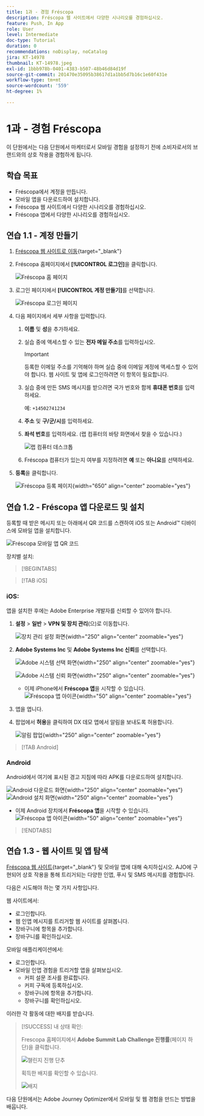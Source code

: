 ```yaml
---
title: 1과 - 경험 Fréscopa
description: Fréscopa 웹 사이트에서 다양한 시나리오를 경험하십시오.
feature: Push, In App
role: User
level: Intermediate
doc-type: Tutorial
duration: 0
recommendations: noDisplay, noCatalog
jira: KT-14978
thumbnail: KT-14978.jpeg
exl-id: 1bbb978b-0401-4383-b507-48b46d84d19f
source-git-commit: 201470e35095b38617d1a1bb5d7b16c1e60f431e
workflow-type: tm+mt
source-wordcount: '559'
ht-degree: 1%

---
```


# 1과 - 경험 Fréscopa

이 단원에서는 다음 단원에서 마케터로서 모바일 경험을 설정하기 전에 소비자로서의 브랜드와의 상호 작용을 경험하게 됩니다.

## 학습 목표

* Fréscopa에서 계정을 만듭니다.
* 모바일 앱을 다운로드하여 설치합니다.
* Fréscopa 웹 사이트에서 다양한 시나리오를 경험하십시오.
* Fréscopa 앱에서 다양한 시나리오를 경험하십시오.

## 연습 1.1 - 계정 만들기

1. [Fréscopa 웹 사이트로 이동](https://dsn.adobe.com/p/adobe-summit-2024?token=eyJhbGciOiJIUzI1NiIsInR5cCI6IkpXVCJ9.eyJpZCI6ImFub255bW91cyIsImVtYWlsIjoiYW5vbnltb3VzQGFkb2JlLmNvbSIsImlzc3VlciI6InNoYXJlZC1saW5rIiwiYXJnb24iOnsiYWNjZXNzIjoicmVhZC1wcm9qZWN0IiwicHJvamVjdElkIjoiYWRvYmUtc3VtbWl0LTIwMjQifSwiaWF0IjoxNzEwNTI0MTIwLCJleHAiOjE3MTIzMzg1MjB9.q2uGVst6HjJw8SCWl-3pViNzepkdGnNCvGqZnbbkTsY){target="_blank"}

1. Fréscopa 홈페이지에서 **[!UICONTROL 로그인]**&#x200B;을 클릭합니다.

   ![Fréscopa 홈 페이지](/help/summit-labs/summit-lab-2024/l820-lab-workbook/assets/1-1-1-frescopa-homepage.png "Fréscopa 홈 페이지")

1. 로그인 페이지에서 **[!UICONTROL 계정 만들기]**&#x200B;를 선택합니다.

   ![Fréscopa 로그인 페이지](/help/summit-labs/summit-lab-2024/l820-lab-workbook/assets/1-1-2-frescopa-sign-in-page.png "Fréscopa 로그인")

1. 다음 페이지에서 세부 사항을 입력합니다.

   1. **이름** 및 **성**&#x200B;을 추가하세요.

   1. 실습 중에 액세스할 수 있는 **전자 메일 주소**&#x200B;를 입력하십시오.

      >[!IMPORTANT]
      > 등록한 이메일 주소를 기억해야 하며 실습 중에 이메일 계정에 액세스할 수 있어야 합니다. 웹 사이트 및 앱에 로그인하려면 이 항목이 필요합니다.

   1. 실습 중에 만든 SMS 메시지를 받으려면 국가 번호와 함께 **휴대폰 번호**&#x200B;를 입력하세요.

      예: `+14502741234`

   1. **주소** 및 **구/군/시**&#x200B;를 입력하세요.

   1. **좌석 번호**&#x200B;를 입력하세요. (랩 컴퓨터의 바탕 화면에서 찾을 수 있습니다.)

      ![랩 컴퓨터 데스크톱](/help/summit-labs/summit-lab-2024/l820-lab-workbook/assets/locate-seat-number.png)

   1. Fréscopa 컴퓨터가 있는지 여부를 지정하려면 **예** 또는 **아니요**&#x200B;를 선택하세요.

1. **등록**&#x200B;을 클릭합니다.

   ![Fréscopa 등록 페이지](/help/summit-labs/summit-lab-2024/l820-lab-workbook/assets/1-1-3-frescopa-registration-page.png){width="650" align="center" zoomable="yes"}

## 연습 1.2 - Fréscopa 앱 다운로드 및 설치

등록할 때 받은 메시지 또는 아래에서 QR 코드를 스캔하여 iOS 또는 Android™ 디바이스에 모바일 앱을 설치합니다.

![Fréscopa 모바일 앱 QR 코드](/help/summit-labs/summit-lab-2024/l820-lab-workbook/assets/1-2-1-qr-codes.png "Fréscopa 모바일 앱 QR 코드")

장치별 설치:

>[!BEGINTABS]

>[!TAB iOS]

### iOS:

앱을 설치한 후에는 Adobe Enterprise 개발자를 신뢰할 수 있어야 합니다.

1. **설정** > **일반** > **VPN 및 장치 관리**(으)로 이동합니다.

   ![장치 관리 설정 화면](/help/summit-labs/summit-lab-2024/l820-lab-workbook/assets/1-2-2-device-management-screen.PNG "장치 관리 설정 화면"){width="250" align="center" zoomable="yes"}

1. **Adobe Systems Inc** 및 **Adobe Systems Inc 신뢰**&#x200B;를 선택합니다.

   ![Adobe 시스템 선택 화면](/help/summit-labs/summit-lab-2024/l820-lab-workbook/assets/1-2-3-adobe-systems.PNG "Adobe 시스템 선택 화면"){width="250" align="center" zoomable="yes"}
   <br>

   ![Adobe 시스템 신뢰 화면](/help/summit-labs/summit-lab-2024/l820-lab-workbook/assets/1-2-4-trust-adobe.PNG){width="250" align="center" zoomable="yes"}

   * 이제 iPhone에서 **Fréscopa 앱**&#x200B;을 시작할 수 있습니다. ![Fréscopa 앱 아이콘](/help/summit-labs/summit-lab-2024/l820-lab-workbook/assets/1-2-app-icon.png){width="50" align="center" zoomable="yes"}


1. 앱을 엽니다.

1. 팝업에서 **허용**&#x200B;을 클릭하여 DX 데모 앱에서 알림을 보내도록 허용합니다.

   ![알림 팝업](/help/summit-labs/summit-lab-2024/l820-lab-workbook/assets/1-2-allow-notifications.png){width="250" align="center" zoomable="yes"}

>[!TAB Android]

### Android

Android에서 여기에 표시된 경고 지침에 따라 APK를 다운로드하여 설치합니다.

![Android 다운로드 화면](/help/summit-labs/summit-lab-2024/l820-lab-workbook/assets/1-2-5-android-download.jpg "Android 다운로드 화면"){width="250" align="center" zoomable="yes"}
<br>
![Android 설치 화면](/help/summit-labs/summit-lab-2024/l820-lab-workbook/assets/1-2-6-android-installation.jpg){width="250" align="center" zoomable="yes"}

* 이제 Android 장치에서 **Fréscopa 앱**&#x200B;을 시작할 수 있습니다. ![Fréscopa 앱 아이콘](/help/summit-labs/summit-lab-2024/l820-lab-workbook/assets/1-2-app-icon.png){width="50" align="center" zoomable="yes"}

>[!ENDTABS]

## 연습 1.3 - 웹 사이트 및 앱 탐색

[Fréscopa 웹 사이트](https://dsn.adobe.com/p/adobe-summit-2024?token=eyJhbGciOiJIUzI1NiIsInR5cCI6IkpXVCJ9.eyJpZCI6ImFub255bW91cyIsImVtYWlsIjoiYW5vbnltb3VzQGFkb2JlLmNvbSIsImlzc3VlciI6InNoYXJlZC1saW5rIiwiYXJnb24iOnsiYWNjZXNzIjoicmVhZC1wcm9qZWN0IiwicHJvamVjdElkIjoiYWRvYmUtc3VtbWl0LTIwMjQifSwiaWF0IjoxNzEwNTI0MTIwLCJleHAiOjE3MTIzMzg1MjB9.q2uGVst6HjJw8SCWl-3pViNzepkdGnNCvGqZnbbkTsY){target="_blank"} 및 모바일 앱에 대해 숙지하십시오. AJO에 구현되어 상호 작용을 통해 트리거되는 다양한 인앱, 푸시 및 SMS 메시지를 경험합니다.

다음은 시도해야 하는 몇 가지 사항입니다.

웹 사이트에서:

* 로그인합니다.
* 웹 인앱 메시지를 트리거할 웹 사이트를 살펴봅니다.
* 장바구니에 항목을 추가합니다.
* 장바구니를 확인하십시오.

모바일 애플리케이션에서:

* 로그인합니다.
* 모바일 인앱 경험을 트리거할 앱을 살펴보십시오.
   * 커피 설문 조사를 완료합니다.
   * 커피 구독에 등록하십시오.
   * 장바구니에 항목을 추가합니다.
   * 장바구니를 확인하십시오.

이러한 각 활동에 대한 배지를 받습니다.

>[!SUCCESS]
>내 상태 확인:
>
>Frescopa 홈페이지에서 **Adobe Summit Lab Challenge 진행률**(페이지 하단)을 클릭합니다.
> 
>  ![챌린지 진행 단추](/help/summit-labs/summit-lab-2024/l820-lab-workbook/assets/1-3-challenge-progress-button.png)
>
> 획득한 배지를 확인할 수 있습니다.
> 
> ![배지](/help/summit-labs/summit-lab-2024/l820-lab-workbook/assets/1-3-badges.png)

다음 단원에서는 Adobe Journey Optimizer에서 모바일 및 웹 경험을 만드는 방법을 배웁니다.

[def]: /help/summit-labs/summit-lab-2024/l820-lab-workbook/assets/1-2-4-trust-adobe.PNG
